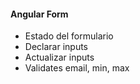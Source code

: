 #### Angular Form

- Estado del formulario
- Declarar inputs
- Actualizar inputs
- Validates email, min, max
